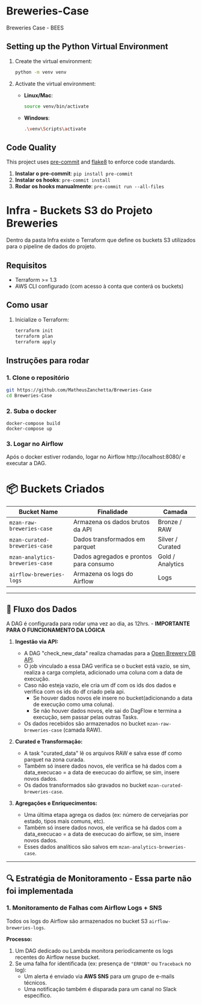# Breweries-Case
Breweries Case - BEES

## Setting up the Python Virtual Environment

1. Create the virtual environment:

    ```bash
    python -m venv venv
    ```

2. Activate the virtual environment:

    - **Linux/Mac**:
      ```bash
      source venv/bin/activate
      ```
    - **Windows**:
      ```bash
      .\venv\Scripts\activate
      ```


## Code Quality

This project uses [pre-commit](https://pre-commit.com/) and [flake8](https://flake8.pycqa.org/en/latest/) to enforce code standards.
1. **Instalar o pre-commit**: `pip install pre-commit`
2. **Instalar os hooks**: `pre-commit install`
3. **Rodar os hooks manualmente**: `pre-commit run --all-files`


# Infra - Buckets S3 do Projeto Breweries

Dentro da pasta Infra existe o Terraform que define os buckets S3 utilizados para o pipeline de dados do projeto.


## Requisitos

- Terraform >= 1.3
- AWS CLI configurado (com acesso à conta que conterá os buckets)

## Como usar

1. Inicialize o Terraform:
   ```bash
   terraform init
   terraform plan
   terraform apply

## Instruções para rodar

### 1. Clone o repositório

```bash
git https://github.com/MatheusZanchetta/Breweries-Case
cd Breweries-Case
```
### 2. Suba o docker
```
docker-compose build
docker-compose up
```
### 3. Logar no Airflow
Após o docker estiver rodando, logar no Airflow http://localhost:8080/ e executar a DAG.



# 📦 Buckets Criados

| Bucket Name                         | Finalidade                             | Camada    |
|------------------------------------|----------------------------------------|-----------|
| `mzan-raw-breweries-case`          | Armazena os dados brutos da API        | Bronze / RAW |
| `mzan-curated-breweries-case`      | Dados transformados em parquet             | Silver / Curated |
| `mzan-analytics-breweries-case`    | Dados agregados e prontos para consumo | Gold / Analytics |
| `airflow-breweries-logs`           | Armazena os logs do Airflow            | Logs       |

---

## 🔄 Fluxo dos Dados

A DAG é configurada para rodar uma vez ao dia, as 12hrs. - **IMPORTANTE PARA O FUNCIONAMENTO DA LÓGICA**
1. **Ingestão via API:**
   - A DAG "check_new_data" realiza chamadas para a [Open Brewery DB API](https://www.openbrewerydb.org/).
   - O job vinculado a essa DAG verifica se o bucket está vazio, se sim, realiza a carga completa, adicionado uma coluna com a data de execução.
   - Caso não esteja vazio, ele cria um df com os ids dos dados e verifica com os ids do df criado pela api.
     - Se houver dados novos ele insere no bucket(adicionando a data de execução como uma coluna).
     - Se não houver dados novos, ele sai do  DagFlow e termina a execução, sem passar pelas outras Tasks.
   - Os dados recebidos são armazenados no bucket `mzan-raw-breweries-case` (camada RAW).

2. **Curated e Transformação:**
   - A task "curated_data" lê os arquivos RAW e salva esse df como parquet na zona curada.
   - Também só insere dados novos, ele verifica se há dados com a data_execucao = a data de execucao do airflow, se sim, insere novos dados.
   - Os dados transformados são gravados no bucket `mzan-curated-breweries-case`.

3. **Agregações e Enriquecimentos:**
   - Uma última etapa agrega os dados (ex: número de cervejarias por estado, tipos mais comuns, etc).
   - Também só insere dados novos, ele verifica se há dados com a data_execucao = a data de execucao do airflow, se sim, insere novos dados.
   - Esses dados analíticos são salvos em `mzan-analytics-breweries-case`.

---
## 🔍 Estratégia de Monitoramento - Essa parte não foi implementada

### 1. **Monitoramento de Falhas com Airflow Logs + SNS**

Todos os logs do Airflow são armazenados no bucket S3 `airflow-breweries-logs`.

**Processo:**

1. Um DAG dedicado ou Lambda monitora periodicamente os logs recentes do Airflow nesse bucket.
2. Se uma falha for identificada (ex: presença de `"ERROR"` ou `Traceback` no log):
   - Um alerta é enviado via **AWS SNS** para um grupo de e-mails técnicos.
   - Uma notificação também é disparada para um canal no Slack específico.
